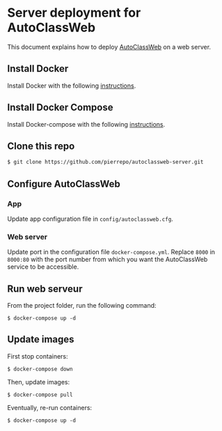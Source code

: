 # Server deployment for AutoClassWeb

This document explains how to deploy [AutoClassWeb](https://github.com/pierrepo/autoclassweb) on a web server.


## Install Docker

Install Docker with the following [instructions](https://docs.docker.com/install/linux/docker-ce/ubuntu/).


## Install Docker Compose

Install Docker-compose with the following [instructions](https://docs.docker.com/compose/install/).


## Clone this repo
```bash
$ git clone https://github.com/pierrepo/autoclassweb-server.git
```

## Configure AutoClassWeb 

### App

Update app configuration file in `config/autoclassweb.cfg`.


### Web server 

Update port in the configuration file `docker-compose.yml`. Replace `8000` in `8000:80` with the port number from which you want the AutoClassWeb service to be accessible.


## Run web serveur

From the project folder, run the following command:
```
$ docker-compose up -d
```

## Update images

First stop containers:
```
$ docker-compose down
```

Then, update images:
```
$ docker-compose pull
```

Eventually, re-run containers:
```
$ docker-compose up -d
```

